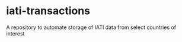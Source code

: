 # iati-transactions
A repository to automate storage of IATI data from select countries of interest
